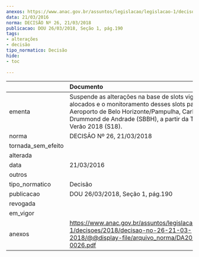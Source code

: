 ```yaml
---
anexos: https://www.anac.gov.br/assuntos/legislacao/legislacao-1/decisoes/2018/decisao-no-26-21-03-2018/@@display-file/arquivo_norma/DA2018-0026.pdf
data: 21/03/2016
norma: DECISÃO Nº 26, 21/03/2018
publicacao: DOU 26/03/2018, Seção 1, pág.190
tags:
- alterações
- decisão
tipo_normatico: Decisão
hide: 
- toc 
 
---
```


|                    | Documento                                                                                                                                                                                                        |
|:-------------------|:-----------------------------------------------------------------------------------------------------------------------------------------------------------------------------------------------------------------|
| ementa             | Suspende as alterações na base de slots vigentes alocados e o monitoramento desses slots para o Aeroporto de Belo Horizonte/Pampulha, Carlos Drummond de Andrade (SBBH), a partir da Temporada Verão 2018 (S18). |
| norma              | DECISÃO Nº 26, 21/03/2018                                                                                                                                                                                        |
| tornada_sem_efeito |                                                                                                                                                                                                                  |
| alterada           |                                                                                                                                                                                                                  |
| data               | 21/03/2016                                                                                                                                                                                                       |
| outros             |                                                                                                                                                                                                                  |
| tipo_normatico     | Decisão                                                                                                                                                                                                          |
| publicacao         | DOU 26/03/2018, Seção 1, pág.190                                                                                                                                                                                 |
| revogada           |                                                                                                                                                                                                                  |
| em_vigor           |                                                                                                                                                                                                                  |
| anexos             | https://www.anac.gov.br/assuntos/legislacao/legislacao-1/decisoes/2018/decisao-no-26-21-03-2018/@@display-file/arquivo_norma/DA2018-0026.pdf                                                                     |